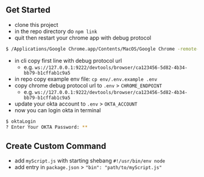 ## Get Started

- clone this project
- in the repo directory do `npm link`
- quit then restart your chrome app with debug protocol

```bash
$ /Applications/Google Chrome.app/Contents/MacOS/Google Chrome -remote-debugging-port=9222
```

- in cli copy first line with debug protocol url
  - e.g. `ws://127.0.0.1:9222/devtools/browser/ca123456-5d82-4b34-bb79-b1cffab1c9a5`
- in repo copy example env file: `cp env/.env.example .env`
- copy chrome debug protocol url to `.env` > `CHROME_ENDPOINT`
  - e.g. `ws://127.0.0.1:9222/devtools/browser/ca123456-5d82-4b34-bb79-b1cffab1c9a5`
- update your okta account to `.env` > `OKTA_ACCOUNT`
- now you can login okta in terminal

```bash
$ oktaLogin
? Enter Your OKTA Password: **
```


## Create Custom Command

- add `myScript.js` with starting shebang `#!/usr/bin/env node`
- add entry in `package.json` > `"bin": "path/to/myScript.js"`